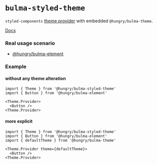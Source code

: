 `bulma-styled-theme`
====

`styled-components` [theme provider](https://www.styled-components.com/docs/advanced#theming) with embedded `@hungry/bulma-theme`.

[Docs](https://hungry-consulting.github.io/bulma-styled-theme/index.html)

### Real usage scenario
* [@hungry/bulma-element](https://github.com/hungry-consulting/bulma-element)

### Example
#### without any theme alteration

```tsx
import { Theme } from '@hungry/bulma-styled-theme'
import { Button } from '@hungry/bulma-element'

<Theme.Provider>
  <Button />
<Theme.Provider>
```

#### more explicit
```tsx
import { Theme } from '@hungry/bulma-styled-theme'
import { Button } from '@hungry/bulma-element'
import { defaultTheme } from '@hungry/bulma-theme'

<Theme.Provider theme={defaultTheme}>
  <Button />
<Theme.Provider>
```
